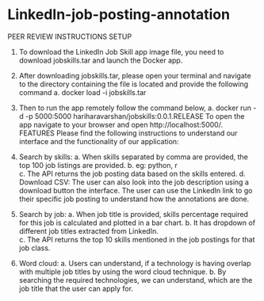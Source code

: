 # LinkedIn-job-posting-annotation

PEER REVIEW INSTRUCTIONS
SETUP
1.	To download the LinkedIn Job Skill app image file, you need to download jobskills.tar and launch the Docker app.
2.	After downloading jobskills.tar, please open your terminal and navigate to the directory containing the file is located and provide the following command
a.	docker load -i jobskills.tar
3.	Then to run the app remotely follow the command below,
a.	docker run -d -p 5000:5000 hariharavarshan/jobskills:0.0.1.RELEASE
To open the app navigate to your browser and open http://localhost:5000/.
FEATURES
Please find the following instructions to understand our interface and the functionality of our application:
 
1.	Search by skills:
a.	When skills separated by comma are provided, the top 100 job listings are provided. 
b.	eg: python, r    
c.	The API returns the job posting data based on the skills entered.
d.	Download CSV: The user can also look into the job description using a download button the interface. The user can use the LinkedIn link to go their specific job posting to understand how the annotations are done.
 
2.	Search by job:
a.	When job title is provided, skills percentage required for this job is calculated and plotted in a bar chart.
b.	It has dropdown of different job titles extracted from LinkedIn.    
c.	The API returns the top 10 skills mentioned in the job postings for that job class.

 
3.	Word cloud:
a.	 Users can understand, if a technology is having overlap with multiple job titles by using the word cloud technique.
b.	By searching the required technologies, we can understand, which are the job title that the user can apply for.
 
